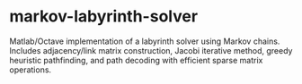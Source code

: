 # markov-labyrinth-solver
Matlab/Octave implementation of a labyrinth solver using Markov chains. Includes adjacency/link matrix construction, Jacobi iterative method, greedy heuristic pathfinding, and path decoding with efficient sparse matrix operations.
